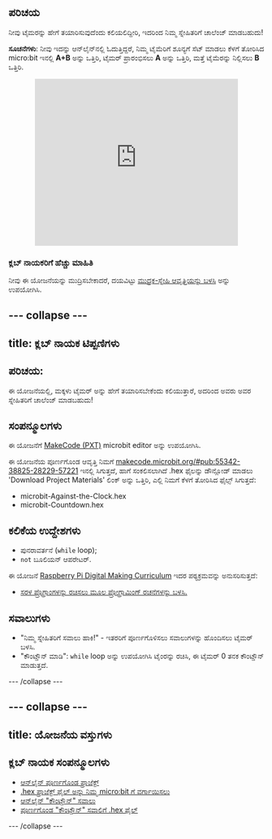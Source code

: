 ## ಪರಿಚಯ

ನೀವು ಟೈಮರನ್ನು ಹೇಗೆ ತಯಾರಿಸುವುದೆಂದು ಕಲಿಯಲಿದ್ದೀರಿ, ಇದರಿಂದ ನಿಮ್ಮ ಸ್ನೇಹಿತರಿಗೆ ಚಾಲೆಂಜ್ ಮಾಡಬಹುದು!

**ಸೂಚನೆಗಳು**: ನೀವು ಇದನ್ನು ಆನ್‌ಲೈನ್‌ನಲ್ಲಿ ಓದುತ್ತಿದ್ದರೆ, ನಿಮ್ಮ ಟೈಮೆರಿಗೆ ಶೂನ್ಯಗೆ ಸೆಟ್ ಮಾಡಲು ಕೆಳಗೆ ತೋರಿಸಿದ micro:bit ಇನಲ್ಲಿ **A+B** ಅನ್ನು ಒತ್ತಿರಿ, ಟೈಮರ್ ಪ್ರಾರಂಭಿಸಲು **A** ಅನ್ನು ಒತ್ತಿರಿ, ಮತ್ತೆ ಟೈಮೆರನ್ನು ನಿಲ್ಲಿಸಲು **B** ಒತ್ತಿರಿ.

<div class="trinket" style="width:400px;margin: 0 auto;">
<div style="position:relative;height:0;padding-bottom:81.97%;overflow:hidden;"><iframe style="position:absolute;top:0;left:0;width:100%;height:100%;" src="https://makecode.microbit.org/---run?id=_iRqcVkfXiffq" allowfullscreen="allowfullscreen" sandbox="allow-popups allow-scripts allow-same-origin" frameborder="0"></iframe></div>
</div>

### ಕ್ಲಬ್ ನಾಯಕರಿಗೆ ಹೆಚ್ಚು ಮಾಹಿತಿ

ನೀವು ಈ ಯೋಜನೆಯನ್ನು ಮುದ್ರಿಸಬೇಕಾದರೆ, ದಯವಿಟ್ಟು [ಮುದ್ರಕ-ಸ್ನೇಹಿ ಆವೃತ್ತಿಯನ್ನು ಬಳಸಿ](https://projects.raspberrypi.org/kn-IN/projects/against-the-clock/print) ಅನ್ನು ಉಪಯೋಗಿಸಿ.

--- collapse ---
---
title: ಕ್ಲಬ್ ನಾಯಕ ಟಿಪ್ಪಣಿಗಳು
---

## ಪರಿಚಯ:

ಈ ಯೋಜನೆಯಲ್ಲಿ, ಮಕ್ಕಳು ಟೈಮರ್ ಅನ್ನು ಹೇಗೆ ತಯಾರಿಸಬೇಕೆಂದು ಕಲಿಯುತ್ತಾರೆ, ಅದರಿಂದ ಅವರು ಅವರ ಸ್ನೇಹಿತರಿಗೆ ಚಾಲೆಂಜ್ ಮಾಡಬಹುದು!

## ಸಂಪನ್ಮೂಲಗಳು

ಈ ಯೋಜನೆಗೆ [MakeCode (PXT)](http://jumpto.cc/pxt-new) microbit editor ಅನ್ನು ಉಪಯೋಗಿಸಿ.

ಈ ಯೋಜನೆಯ ಪೂರ್ಣಗೊಂಡ ಆವೃತ್ತಿ ನಿಮಗೆ [makecode.microbit.org/#pub:55342-38825-28229-57221](https://makecode.microbit.org/#pub:55342-38825-28229-57221) ಇನಲ್ಲಿ ಸಿಗುತ್ತದೆ, ಹಾಗೆ ಸಂಕಲಿಸಲಾಗಿದೆ .hex ಫೈಲನ್ನು ಡೌನ್ಲೋಡ್ ಮಾಡಲು 'Download Project Materials' ಲಿಂಕ್ ಅನ್ನು ಒತ್ತಿರಿ, ಎಲ್ಲಿ ನಿಮಗೆ ಕೆಳಗೆ ತೋರಿಸಿದ ಫೈಲ್ಸ್ ಸಿಗುತ್ತದೆ:

* microbit-Against-the-Clock.hex
* microbit-Countdown.hex

## ಕಲಿಕೆಯ ಉದ್ದೇಶಗಳು

* ಪುನರಾವರ್ತನೆ (`while` loop);
* `not` ಬೂಲಿಯನ್ ಆಪರೇಟರ್.

ಈ ಯೋಜನೆ [Raspberry Pi Digital Making Curriculum](http://rpf.io/curriculum) ಇದರ ಪಠ್ಯಕ್ರಮವನ್ನು ಅನುಸರಿಸುತ್ತದೆ:

* [ಸರಳ ಪ್ರೊಗ್ರಾಂಗಳನ್ನು ರಚಿಸಲು ಮೂಲ ಪ್ರೋಗ್ರಾಮಿಂಗ್ ರಚನೆಗಳನ್ನು ಬಳಸಿ.](https://www.raspberrypi.org/curriculum/programming/creator)

## ಸವಾಲುಗಳು

* "ನಿಮ್ಮ ಸ್ನೇಹಿತರಿಗೆ ಸವಾಲು ಹಾಕಿ!" - ಇತರರಿಗೆ ಪೂರ್ಣಗೊಳಿಸಲು ಸವಾಲುಗಳನ್ನು ಹೊಂದಿಸಲು ಟೈಮರ್ ಬಳಸಿ.
* "ಕೌಂಟ್ಡೌನ್ ಮಾಡಿ": `while` loop ಅನ್ನು ಉಪಯೋಗಿಸಿ ಟೈಂರನ್ನು ರಚಿಸಿ, ಈ ಟೈಮರ್ 0 ತನಕ ಕೌಂಟ್ಡೌನ್ ಮಾಡುತ್ತದೆ.

--- /collapse ---

--- collapse ---
---
title: ಯೋಜನೆಯ ವಸ್ತುಗಳು
---

## ಕ್ಲಬ್ ನಾಯಕ ಸಂಪನ್ಮೂಲಗಳು

* [ಆನ್‌ಲೈನ್ ಪೂರ್ಣಗೊಂಡ ಪ್ರಾಜೆಕ್ಟ್](https://makecode.microbit.org/#pub:55342-38825-28229-57221)
* [.hex ಪ್ರಾಜೆಕ್ಟ್ ಫೈಲ್ ಅನ್ನು ನಿಮ್ಮ micro:bit ‌ಗೆ ವರ್ಗಾಯಿಸಲು](resources/microbit-Against-the-Clock.hex)
* [ಆನ್‌ಲೈನ್ "ಕೌಂಟ್ಡೌನ್" ಸವಾಲು](https://makecode.microbit.org/#pub:69636-14914-13941-21768)
* [ಪೂರ್ಣಗೊಂಡ "ಕೌಂಟ್ಡೌನ್" ಸವಾಲಿಗೆ .hex ಫೈಲ್](resources/microbit-Countdown.hex)

--- /collapse ---